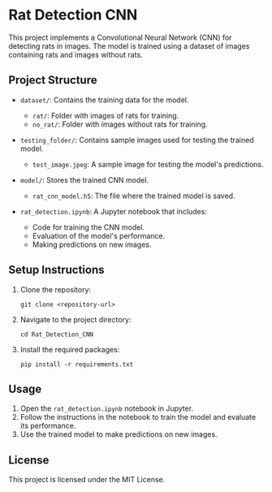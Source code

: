 # Rat Detection CNN

This project implements a Convolutional Neural Network (CNN) for detecting rats in images. The model is trained using a dataset of images containing rats and images without rats.

## Project Structure

- `dataset/`: Contains the training data for the model.
  - `rat/`: Folder with images of rats for training.
  - `no_rat/`: Folder with images without rats for training.
  
- `testing_folder/`: Contains sample images used for testing the trained model.
  - `test_image.jpeg`: A sample image for testing the model's predictions.

- `model/`: Stores the trained CNN model.
  - `rat_cnn_model.h5`: The file where the trained model is saved.

- `rat_detection.ipynb`: A Jupyter notebook that includes:
  - Code for training the CNN model.
  - Evaluation of the model's performance.
  - Making predictions on new images.

## Setup Instructions

1. Clone the repository:
   ```
   git clone <repository-url>
   ```

2. Navigate to the project directory:
   ```
   cd Rat_Detection_CNN
   ```

3. Install the required packages:
   ```
   pip install -r requirements.txt
   ```

## Usage

1. Open the `rat_detection.ipynb` notebook in Jupyter.
2. Follow the instructions in the notebook to train the model and evaluate its performance.
3. Use the trained model to make predictions on new images.

## License

This project is licensed under the MIT License.